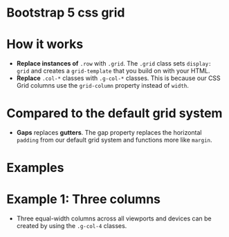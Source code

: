 # Bootstrap 5 css grid


# How it works
* __Replace instances of__ `.row` with `.grid`. The `.grid` class sets `display: grid` and creates a `grid-template` that you build on with your HTML.
* __Replace__ `.col-*` classes with `.g-col-*` classes. This is because our CSS Grid columns use the `grid-column` property instead of `width`.

# Compared to the default grid system
* __Gaps__ replaces __gutters__. The gap property replaces the horizontal `padding` from our default grid system and functions more like `margin`.

# Examples
# Example 1: Three columns
* Three equal-width columns across all viewports and devices can be created by using the `.g-col-4` classes. 